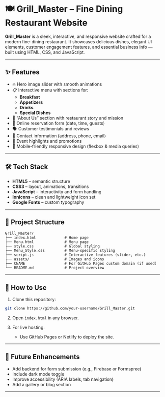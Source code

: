 # 🍽️ Grill_Master – Fine Dining Restaurant Website

**Grill_Master** is a sleek, interactive, and responsive website crafted for a modern fine-dining restaurant. It showcases delicious dishes, elegant UI elements, customer engagement features, and essential business info — built using HTML, CSS, and JavaScript.

---

## ✨ Features

- 🔥 Hero image slider with smooth animations  
- 📋 Interactive menu with sections for:
  - **Breakfast**
  - **Appetizers**
  - **Drinks**
  - **Special Dishes**
- 📖 “About Us” section with restaurant story and mission  
- 📅 Online reservation form (date, time, guests)  
- 🗣️ Customer testimonials and reviews  
- 📍 Contact information (address, phone, email)  
- 🎉 Event highlights and promotions  
- 📱 Mobile-friendly responsive design (flexbox & media queries)

---

## 🛠️ Tech Stack

- **HTML5** – semantic structure  
- **CSS3** – layout, animations, transitions  
- **JavaScript** – interactivity and form handling  
- **Ionicons** – clean and lightweight icon set  
- **Google Fonts** – custom typography  

---

## 📂 Project Structure

```
Grill_Master/
├── index.html             # Home page
├── Menu.html              # Menu page
├── style.css              # Global styling
├── Menu_Style.css         # Menu-specific styling
├── script.js              # Interactive features (slider, etc.)
├── assets/                # Images and icons
├── CNAME                  # For GitHub Pages custom domain (if used)
└── README.md              # Project overview
```

---

## 🚀 How to Use

1. Clone this repository:
```bash
git clone https://github.com/your-username/Grill_Master.git
```

2. Open `index.html` in any browser.

3. For live hosting:
   - Use GitHub Pages or Netlify to deploy the site.

---

## 🧠 Future Enhancements

- Add backend for form submission (e.g., Firebase or Formspree)
- Include dark mode toggle
- Improve accessibility (ARIA labels, tab navigation)
- Add a gallery or blog section

---
